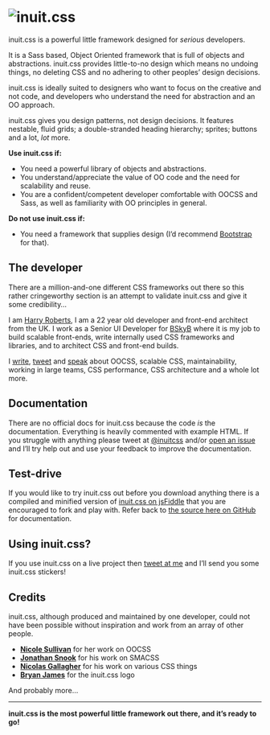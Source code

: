 # ![inuit.css](http://csswizardry.com/inuitcss/img/logo.jpg)

inuit.css is a powerful little framework designed for _serious_ developers.

It is a Sass based, Object Oriented framework that is full of objects and abstractions. inuit.css provides little-to-no design which means no undoing things, no deleting CSS and no adhering to other peoples’ design decisions.

inuit.css is ideally suited to designers who want to focus on the creative and not code, and developers who understand the need for abstraction and an OO approach.

inuit.css gives you design patterns, not design decisions. It features nestable, fluid grids; a double-stranded heading hierarchy; sprites; buttons and a lot, _lot_ more.


**Use inuit.css if:**

* You need a powerful library of objects and abstractions.
* You understand/appreciate the value of OO code and the need for scalability and reuse.
* You are a confident/competent developer comfortable with OOCSS and Sass, as well as familiarity with OO principles in general.

**Do not use inuit.css if:**

* You need a framework that supplies design (I’d recommend [Bootstrap](http://twitter.github.com/bootstrap/) for that).

## The developer

There are a million-and-one different CSS frameworks out there so this rather cringeworthy section is an attempt to validate inuit.css and give it some credibility…

I am [Harry Roberts](http://hry.rbrts.me), I am a 22 year old developer and front-end architect from the UK. I work as a Senior UI Developer for [BSkyB](http://en.wikipedia.org/wiki/BSkyB) where it is my job to build scalable front-ends, write internally used CSS frameworks and libraries, and to architect CSS and front-end builds.

I [write](http://csswizardry.com), [tweet](http://twitter.com/csswizardry) and [speak](http://speakerdeck.com/u/csswizardry/) about OOCSS, scalable CSS, maintainability, working in large teams, CSS performance, CSS architecture and a whole lot more.

## Documentation

There are no official docs for inuit.css because the code _is_ the documentation. Everything is heavily commented with example HTML. If you struggle with anything please tweet at [@inuitcss](http://twitter.com/inuitcss) and/or [open an issue](https://github.com/csswizardry/inuit.css/issues) and I’ll try help out and use your feedback to improve the documentation.

## Test-drive

If you would like to try inuit.css out before you download anything there is a compiled and minified version of [inuit.css on jsFiddle](http://jsfiddle.net/csswizardry/RJqdH/) that you are encouraged to fork and play with. Refer back to [the source here on GitHub](https://github.com/csswizardry/inuit.css/blob/master/inuit.css/inuit.scss) for documentation.

## Using inuit.css?

If you use inuit.css on a live project then [tweet at me](http://twitter.com/inuitcss) and I’ll send you some inuit.css stickers!

## Credits

inuit.css, although produced and maintained by one developer, could not have been possible without inspiration and work from an array of other people.

* **[Nicole Sullivan](https://twitter.com/stubbornells)** for her work on OOCSS
* **[Jonathan Snook](https://twitter.com/snookca)** for his work on SMACSS
* **[Nicolas Gallagher](https://twitter.com/necolas)** for his work on various CSS things
* **[Bryan James](https://twitter.com/WengersToyBus)** for the inuit.css logo

And probably more…

---

**inuit.css is the most powerful little framework out there, and it’s ready to go!**